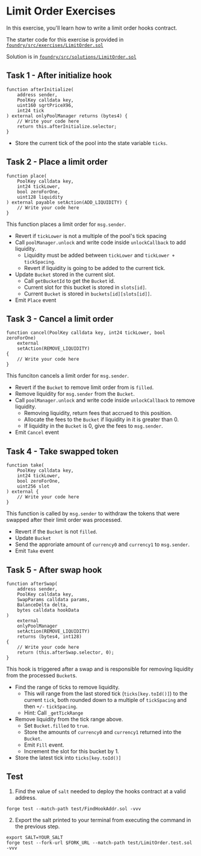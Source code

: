 # Limit Order Exercises

In this exercise, you'll learn how to write a limit order hooks contract.

The starter code for this exercise is provided in [`foundry/src/exercises/LimitOrder.sol`](https://github.com/Cyfrin/defi-uniswap-v4/blob/main/foundry/src/exercises/LimitOrder.sol)

Solution is in [`foundry/src/solutions/LimitOrder.sol`](https://github.com/Cyfrin/defi-uniswap-v4/blob/main/foundry/src/solutions/LimitOrder.sol)

## Task 1 - After initialize hook

```solidity
function afterInitialize(
    address sender,
    PoolKey calldata key,
    uint160 sqrtPriceX96,
    int24 tick
) external onlyPoolManager returns (bytes4) {
    // Write your code here
    return this.afterInitialize.selector;
}
```

- Store the current tick of the pool into the state variable `ticks`.

## Task 2 - Place a limit order

```solidity
function place(
    PoolKey calldata key,
    int24 tickLower,
    bool zeroForOne,
    uint128 liquidity
) external payable setAction(ADD_LIQUIDITY) {
    // Write your code here
}
```

This function places a limit order for `msg.sender`.

- Revert if `tickLower` is not a multiple of the pool's tick spacing
- Call `poolManager.unlock` and write code inside `unlockCallback` to add liquidity.
  - Liquidity must be added between `tickLower` and `tickLower + tickSpacing`.
  - Revert if liquidity is going to be added to the current tick.
- Update `Bucket` stored in the current slot.
  - Call `getBucketId` to get the `Bucket` id.
  - Current slot for this bucket is stored in `slots[id]`.
  - Current `Bucket` is stored in `buckets[id][slots[id]]`.
- Emit `Place` event

## Task 3 - Cancel a limit order

```solidity
function cancel(PoolKey calldata key, int24 tickLower, bool zeroForOne)
    external
    setAction(REMOVE_LIQUIDITY)
{
    // Write your code here
}
```

This funciton cancels a limit order for `msg.sender`.

- Revert if the `Bucket` to remove limit order from is `filled`.
- Remove liquidity for `msg.sender` from the `Bucket`.
- Call `poolManager.unlock` and write code inside `unlockCallback` to remove liquidity.
  - Removing liquidity, return fees that accrued to this position.
  - Allocate the fees to the `Bucket` if liquidity in it is greater than 0.
  - If liquidity in the `Bucket` is 0, give the fees to `msg.sender`.
- Emit `Cancel` event

## Task 4 - Take swapped token

```solidity
function take(
    PoolKey calldata key,
    int24 tickLower,
    bool zeroForOne,
    uint256 slot
) external {
    // Write your code here
}
```

This function is called by `msg.sender` to withdraw the tokens that were swapped after their limit order was processed.

- Revert if the `Bucket` is not `filled`.
- Update `Bucket`
- Send the approriate amount of `currency0` and `currency1` to `msg.sender`.
- Emit `Take` event

## Task 5 - After swap hook

```solidity
function afterSwap(
    address sender,
    PoolKey calldata key,
    SwapParams calldata params,
    BalanceDelta delta,
    bytes calldata hookData
)
    external
    onlyPoolManager
    setAction(REMOVE_LIQUIDITY)
    returns (bytes4, int128)
{
    // Write your code here
    return (this.afterSwap.selector, 0);
}
```

This hook is triggered after a swap and is responsible for removing liquidity from the processed `Bucket`s.

- Find the range of ticks to remove liquidity.
  - This will range from the last stored tick (`ticks[key.toId()]`) to the current `tick`, both rounded down to a multiple of `tickSpacing` and then `+/-` `tickSpacing`.
  - Hint: Call `_getTickRange`
- Remove liquidity from the tick range above.
  - Set `Bucket.filled` to `true`.
  - Store the amounts of `currency0` and `currency1` returned into the `Bucket`.
  - Emit `Fill` event.
  - Increment the slot for this bucket by 1.
- Store the latest tick into `ticks[key.toId()]`

## Test

1. Find the value of `salt` needed to deploy the hooks contract at a valid address.

```shell
forge test --match-path test/FindHookAddr.sol -vvv
```

2. Export the salt printed to your terminal from executing the command in the previous step.

```shell
export SALT=YOUR_SALT
forge test --fork-url $FORK_URL --match-path test/LimitOrder.test.sol -vvv
```
